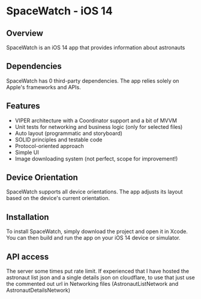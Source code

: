 # SpaceWatch - iOS 14

## Overview

SpaceWatch is an iOS 14 app that provides information about astronauts

## Dependencies

SpaceWatch has 0 third-party dependencies. The app relies solely on Apple's frameworks and APIs.

## Features

- VIPER architecture with a Coordinator support and a bit of MVVM
- Unit tests for networking and business logic (only for selected files)
- Auto layout (programmatic and storyboard)
- SOLID principles and testable code
- Protocol-oriented approach
- Simple UI
- Image downloading system (not perfect, scope for improvement!)

## Device Orientation

SpaceWatch supports all device orientations. The app adjusts its layout based on the device's current orientation.

## Installation

To install SpaceWatch, simply download the project and open it in Xcode. You can then build and run the app on your iOS 14 device or simulator.

## API access

The server some times put rate limit. If experienced that I have hosted the astronaut list json and a single details json on cloudflare, to use that just use the commented out url in Networking files (AstronautListNetwork and AstronautDetailsNetwork)

